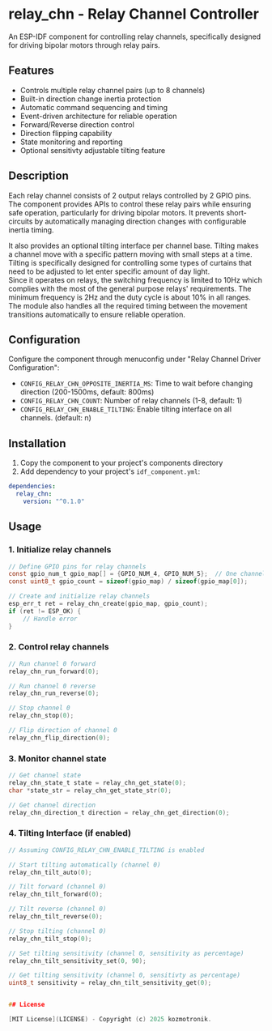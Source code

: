 # relay_chn - Relay Channel Controller

An ESP-IDF component for controlling relay channels, specifically designed for driving bipolar motors through relay pairs.

## Features

- Controls multiple relay channel pairs (up to 8 channels)
- Built-in direction change inertia protection
- Automatic command sequencing and timing
- Event-driven architecture for reliable operation
- Forward/Reverse direction control
- Direction flipping capability
- State monitoring and reporting
- Optional sensitivty adjustable tilting feature

## Description

Each relay channel consists of 2 output relays controlled by 2 GPIO pins. The component provides APIs to control these relay pairs while ensuring safe operation, particularly for driving bipolar motors. It prevents short-circuits by automatically managing direction changes with configurable inertia timing.

It also provides an optional tilting interface per channel base. Tilting makes a channel move with a specific pattern moving with small steps at a time. Tilting is specifically designed for controlling some types of curtains that need to be adjusted to let enter specific amount of day light.  
Since it operates on relays, the switching frequency is limited to 10Hz which complies with the most of the general purpose relays' requirements. The minimum frequency is 2Hz and the duty cycle is about 10% in all ranges.  
The module also handles all the required timing between the movement transitions automatically to ensure reliable operation.

## Configuration

Configure the component through menuconfig under "Relay Channel Driver Configuration":

- `CONFIG_RELAY_CHN_OPPOSITE_INERTIA_MS`: Time to wait before changing direction (200-1500ms, default: 800ms)
- `CONFIG_RELAY_CHN_COUNT`: Number of relay channels (1-8, default: 1)
- `CONFIG_RELAY_CHN_ENABLE_TILTING`: Enable tilting interface on all channels. (default: n)

## Installation

1. Copy the component to your project's components directory
2. Add dependency to your project's `idf_component.yml`:

```yaml
dependencies:
  relay_chn:
    version: "^0.1.0"
```

## Usage

### 1. Initialize relay channels

```c
// Define GPIO pins for relay channels
const gpio_num_t gpio_map[] = {GPIO_NUM_4, GPIO_NUM_5};  // One channel example
const uint8_t gpio_count = sizeof(gpio_map) / sizeof(gpio_map[0]);

// Create and initialize relay channels
esp_err_t ret = relay_chn_create(gpio_map, gpio_count);
if (ret != ESP_OK) {
    // Handle error
}
```

### 2. Control relay channels

```c
// Run channel 0 forward
relay_chn_run_forward(0);

// Run channel 0 reverse
relay_chn_run_reverse(0);

// Stop channel 0
relay_chn_stop(0);

// Flip direction of channel 0
relay_chn_flip_direction(0);
```

### 3. Monitor channel state

```c
// Get channel state
relay_chn_state_t state = relay_chn_get_state(0);
char *state_str = relay_chn_get_state_str(0);

// Get channel direction
relay_chn_direction_t direction = relay_chn_get_direction(0);
```

### 4. Tilting Interface (if enabled)

```c
// Assuming CONFIG_RELAY_CHN_ENABLE_TILTING is enabled

// Start tilting automatically (channel 0)
relay_chn_tilt_auto(0);

// Tilt forward (channel 0)
relay_chn_tilt_forward(0);

// Tilt reverse (channel 0)
relay_chn_tilt_reverse(0);

// Stop tilting (channel 0)
relay_chn_tilt_stop(0);

// Set tilting sensitivity (channel 0, sensitivity as percentage)
relay_chn_tilt_sensitivity_set(0, 90);

// Get tilting sensitivity (channel 0, sensitivty as percentage)
uint8_t sensitivity = relay_chn_tilt_sensitivity_get(0);


## License

[MIT License](LICENSE) - Copyright (c) 2025 kozmotronik.
